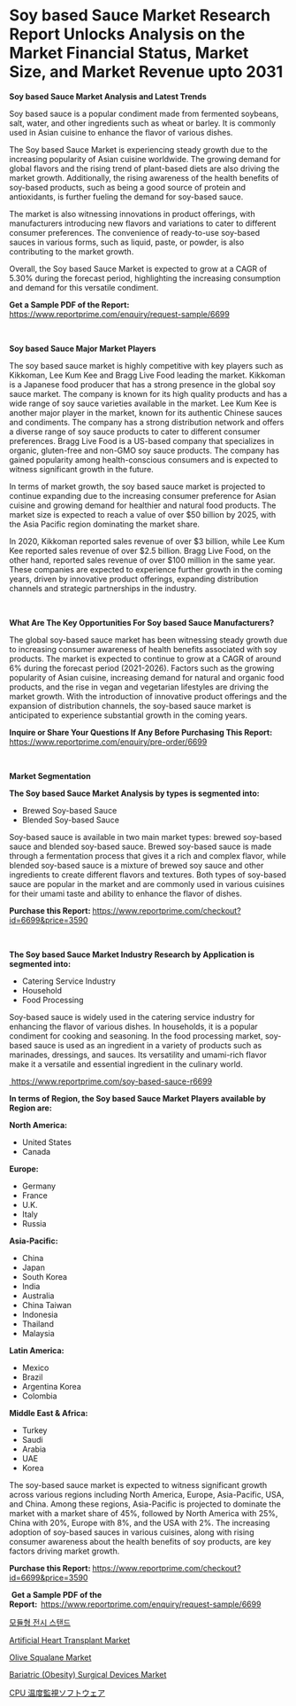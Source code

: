 <p><h1>Soy based Sauce Market Research Report Unlocks Analysis on the Market Financial Status, Market Size, and Market Revenue upto 2031</h1></p><p><strong>Soy based Sauce Market Analysis and Latest Trends</strong></p>
<p><p>Soy based sauce is a popular condiment made from fermented soybeans, salt, water, and other ingredients such as wheat or barley. It is commonly used in Asian cuisine to enhance the flavor of various dishes.</p><p>The Soy based Sauce Market is experiencing steady growth due to the increasing popularity of Asian cuisine worldwide. The growing demand for global flavors and the rising trend of plant-based diets are also driving the market growth. Additionally, the rising awareness of the health benefits of soy-based products, such as being a good source of protein and antioxidants, is further fueling the demand for soy-based sauce.</p><p>The market is also witnessing innovations in product offerings, with manufacturers introducing new flavors and variations to cater to different consumer preferences. The convenience of ready-to-use soy-based sauces in various forms, such as liquid, paste, or powder, is also contributing to the market growth.</p><p>Overall, the Soy based Sauce Market is expected to grow at a CAGR of 5.30% during the forecast period, highlighting the increasing consumption and demand for this versatile condiment.</p></p>
<p><strong>Get a Sample PDF of the Report:&nbsp;</strong> <a href="https://www.reportprime.com/enquiry/request-sample/6699">https://www.reportprime.com/enquiry/request-sample/6699</a></p>
<p>&nbsp;</p>
<p><strong>Soy based Sauce Major Market Players</strong></p>
<p><p>The soy based sauce market is highly competitive with key players such as Kikkoman, Lee Kum Kee and Bragg Live Food leading the market. Kikkoman is a Japanese food producer that has a strong presence in the global soy sauce market. The company is known for its high quality products and has a wide range of soy sauce varieties available in the market. Lee Kum Kee is another major player in the market, known for its authentic Chinese sauces and condiments. The company has a strong distribution network and offers a diverse range of soy sauce products to cater to different consumer preferences. Bragg Live Food is a US-based company that specializes in organic, gluten-free and non-GMO soy sauce products. The company has gained popularity among health-conscious consumers and is expected to witness significant growth in the future.</p><p>In terms of market growth, the soy based sauce market is projected to continue expanding due to the increasing consumer preference for Asian cuisine and growing demand for healthier and natural food products. The market size is expected to reach a value of over $50 billion by 2025, with the Asia Pacific region dominating the market share.</p><p>In 2020, Kikkoman reported sales revenue of over $3 billion, while Lee Kum Kee reported sales revenue of over $2.5 billion. Bragg Live Food, on the other hand, reported sales revenue of over $100 million in the same year. These companies are expected to experience further growth in the coming years, driven by innovative product offerings, expanding distribution channels and strategic partnerships in the industry.</p></p>
<p>&nbsp;</p>
<p><strong>What Are The Key Opportunities For Soy based Sauce Manufacturers?</strong></p>
<p><p>The global soy-based sauce market has been witnessing steady growth due to increasing consumer awareness of health benefits associated with soy products. The market is expected to continue to grow at a CAGR of around 6% during the forecast period (2021-2026). Factors such as the growing popularity of Asian cuisine, increasing demand for natural and organic food products, and the rise in vegan and vegetarian lifestyles are driving the market growth. With the introduction of innovative product offerings and the expansion of distribution channels, the soy-based sauce market is anticipated to experience substantial growth in the coming years.</p></p>
<p><strong>Inquire or Share Your Questions If Any Before Purchasing This Report:</strong> <a href="https://www.reportprime.com/enquiry/pre-order/6699">https://www.reportprime.com/enquiry/pre-order/6699</a></p>
<p>&nbsp;</p>
<p><strong>Market Segmentation</strong></p>
<p><strong>The Soy based Sauce Market Analysis by types is segmented into:</strong></p>
<p><ul><li>Brewed Soy-based Sauce</li><li>Blended Soy-based Sauce</li></ul></p>
<p><p>Soy-based sauce is available in two main market types: brewed soy-based sauce and blended soy-based sauce. Brewed soy-based sauce is made through a fermentation process that gives it a rich and complex flavor, while blended soy-based sauce is a mixture of brewed soy sauce and other ingredients to create different flavors and textures. Both types of soy-based sauce are popular in the market and are commonly used in various cuisines for their umami taste and ability to enhance the flavor of dishes.</p></p>
<p><strong>Purchase this Report:&nbsp;</strong><a href="https://www.reportprime.com/checkout?id=6699&price=3590">https://www.reportprime.com/checkout?id=6699&price=3590</a></p>
<p>&nbsp;</p>
<p><strong>The Soy based Sauce Market Industry Research by Application is segmented into:</strong></p>
<p><ul><li>Catering Service Industry</li><li>Household</li><li>Food Processing</li></ul></p>
<p><p>Soy-based sauce is widely used in the catering service industry for enhancing the flavor of various dishes. In households, it is a popular condiment for cooking and seasoning. In the food processing market, soy-based sauce is used as an ingredient in a variety of products such as marinades, dressings, and sauces. Its versatility and umami-rich flavor make it a versatile and essential ingredient in the culinary world.</p></p>
<p><a href="https://www.reportprime.com/soy-based-sauce-r6699">&nbsp;https://www.reportprime.com/soy-based-sauce-r6699</a></p>
<p><strong>In terms of Region, the Soy based Sauce Market Players available by Region are:</strong></p>
<p>
    <p> <strong> North America: </strong>
        <ul>
            <li>United States</li>
            <li>Canada</li>
        </ul>
        </p> 
    <p> <strong> Europe: </strong>
        <ul>
            <li>Germany</li>
            <li>France</li>
            <li>U.K.</li>
            <li>Italy</li>
            <li>Russia</li>
        </ul>
        </p> 
    <p> <strong> Asia-Pacific: </strong>
        <ul>
            <li>China</li>
            <li>Japan</li>
            <li>South Korea</li>
            <li>India</li>
            <li>Australia</li>
            <li>China Taiwan</li>
            <li>Indonesia</li>
            <li>Thailand</li>
            <li>Malaysia</li>
        </ul>
        </p> 
    <p> <strong> Latin America: </strong>
        <ul>
            <li>Mexico</li>
            <li>Brazil</li>
            <li>Argentina Korea</li>
            <li>Colombia</li>
        </ul>
        </p> 
    <p> <strong> Middle East & Africa: </strong>
        <ul>
            <li>Turkey</li>
            <li>Saudi</li>
            <li>Arabia</li>
            <li>UAE</li>
            <li>Korea</li>
        </ul>
    </p>
    </p>
<p><p>The soy-based sauce market is expected to witness significant growth across various regions including North America, Europe, Asia-Pacific, USA, and China. Among these regions, Asia-Pacific is projected to dominate the market with a market share of 45%, followed by North America with 25%, China with 20%, Europe with 8%, and the USA with 2%. The increasing adoption of soy-based sauces in various cuisines, along with rising consumer awareness about the health benefits of soy products, are key factors driving market growth.</p></p>
<p><strong>Purchase this Report: </strong><a href="https://www.reportprime.com/checkout?id=6699&price=3590">https://www.reportprime.com/checkout?id=6699&price=3590</a></p>
<p>&nbsp;<strong>Get a Sample PDF of the Report:&nbsp;&nbsp;</strong><a href="https://www.reportprime.com/enquiry/request-sample/6699">https://www.reportprime.com/enquiry/request-sample/6699</a></p>
<p><strong></strong></p>
<p><p><a href="https://medium.com/@josefarice/%EC%8B%9C%EC%9E%A5-%EC%98%88%EC%B8%A1-%EA%B8%80%EB%A1%9C%EB%B2%8C-%EB%AA%A8%EB%93%88%EC%8B%9D-%EC%A0%84%EC%8B%9C%EB%8C%80-%EC%A0%84%EC%8B%9C%EB%8C%80-%ED%8A%B8%EB%A0%8C%EB%93%9C-%EB%B0%8F-%EC%98%81%ED%96%A5-%EB%B6%84%EC%84%9D-2024-2031-%EC%A0%81%EC%9A%A9-%EA%B8%B0%EC%A4%80%EC%97%90-%EB%94%B0%EB%9D%BC-%EC%8B%A4%EB%82%B4-%EC%8B%A4%EC%99%B8-%EB%B0%8F-%EC%A2%85%EB%A5%98%EC%97%90-%EB%94%B0%EB%9D%BC-%EB%AA%A9%EC%9E%AC-%EA%B8%88%EC%86%8D-%ED%92%80-%EA%B8%B0%ED%83%80-df4d364a1ed0">모듈형 전시 스탠드</a></p><p><a href="https://issuu.com/reportprime-2/docs/artificial-heart-transplant-market-size-2030.pptx">Artificial Heart Transplant Market</a></p><p><a href="https://medium.com/@sean.peake0978/olive-squalane-market-analysis-report-global-insights-by-region-type-liquid-other-and-66ae35aab530">Olive Squalane Market</a></p><p><a href="https://medium.com/@joanne.harris67856/analyzing-bariatric-obesity-surgical-devices-market-dynamics-and-growth-drivers-and-forecasted-a647831bd866">Bariatric (Obesity) Surgical Devices Market</a></p><p><a href="https://medium.com/@mad.jake/%E6%AC%A1%E3%81%AE%E6%96%87%E7%AB%A0%E3%82%92%E6%97%A5%E6%9C%AC%E8%AA%9E%E3%81%AB%E7%BF%BB%E8%A8%B3%E3%81%97%E3%81%BE%E3%81%99-%E3%82%B0%E3%83%AD%E3%83%BC%E3%83%90%E3%83%ABcpu%E6%B8%A9%E5%BA%A6%E3%83%A2%E3%83%8B%E3%82%BF%E3%83%BC%E3%82%BD%E3%83%95%E3%83%88%E3%82%A6%E3%82%A7%E3%82%A2%E5%B8%82%E5%A0%B4%E8%A6%8F%E6%A8%A1%E3%81%AF-%E5%B9%B4%E9%96%93%E6%88%90%E9%95%B7%E7%8E%877-5-%E3%81%AB%E9%81%94%E3%81%99%E3%82%8B%E3%81%A8%E4%BA%88%E6%83%B3%E3%81%95%E3%82%8C%E3%81%A6%E3%81%8A%E3%82%8A-%E3%81%93%E3%81%AE%E3%83%AC%E3%83%9D%E3%83%BC%E3%83%88%E3%81%AF2024%E5%B9%B4%E3%81%8B%E3%82%892031%E5%B9%B4%E3%81%BE%E3%81%A7%E3%81%AE%E5%B8%82%E5%A0%B4%E6%88%90%E9%95%B7-%E3%83%88%E3%83%AC%E3%83%B3%E3%83%89-%E6%A9%9F%E4%BC%9A-%E4%BA%88%E6%B8%AC-2e94ed78069f">CPU 温度監視ソフトウェア</a></p></p>